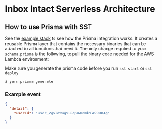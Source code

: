# Inbox Intact Serverless Architecture

## How to use Prisma with SST

See the [example stack](stacks/index.ts) to see how the Prisma integration works. It creates a reusable Prisma layer that contains the necessary binaries that can be attached to all functions that need it. The only change required to your `schema.prisma` is the following, to pull the binary code needed for the AWS Lambda environment:

Make sure you generate the prisma code before you run `sst start` or `sst deploy`

```bash
$ yarn prisma generate
```

### Example event

```json
{
  "detail": {
    "userId": "user_2gSIaWug9uBqKUANWdrEA59UB4g"
  }
}
```
